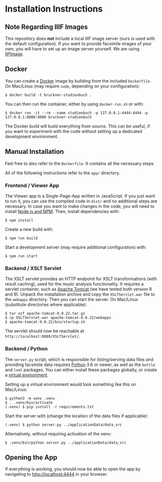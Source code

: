 # Installation Instructions

## Note Regarding IIIF Images

This repository does **not** include a local IIIF image server (ours is used with the default configuration).
If you want to provide facsimile images of your own, you will have to set up an image server yourself.
We are using [IIPImage](https://iipimage.sourceforge.io/).

## Docker

You can create a [Docker](https://www.docker.com/) image by building from the included `Dockerfile`.
On Mac/Linux (may require `sudo`, depending on your configuration):

    $ docker build -t bruckner-studienbuch .

You can then run the container, either by using `docker-run.sh` or with:

    $ docker run -it --rm --name studienbuch -p 127.0.0.1:4444:4444 -p 127.0.0.1:8080:8080 bruckner-studienbuch

The Docker build will build everything from source.
This can be useful, if you want to experiment with the code without setting up a dedicated development environment.

## Manual Installation

Feel free to also refer to the `Dockerfile`.
It contains all the necessary steps.

All of the following instructions refer to the `app/` directory.

### Frontend / Viewer App

The Viewer app is a Single-Page-App written in JavaScript.
If you just want to run it, you can use the compiled code in `dist/` and no additional steps are necessary.
In case you want to make changes in the code, you will need to install [Node.js and NPM](https://nodejs.org/). Then, install dependencies with:

    $ npm install

Create a new build with:
    
    $ npm run build

Start a development server (may require additional configuration) with:

    $ npm run start

### Backend / XSLT Servlet

The XSLT servlet provides an HTTP endpoint for XSLT transformations (with result caching), used for the music analysis functionality.
It requires a servlet container, such as [Apache Tomcat](https://tomcat.apache.org/download-90.cgi) (we have tested both version 8 and 9).
Unpack the installation archive and copy the `XSLTServlet.war` file to the `webapps` directory.
Then you can start the server.
On Mac/Linux (substitute directories where applicable):

    $ tar xzf apache-tomcat-9.0.22.tar.gz
    $ cp XSLTServlet.war apache-tomcat-9.0.22/webapps
    $ apache-tomcat-9.0.22/bin/startup.sh

The servlet should now be reachable at `http://localhost:8080/XSLTServlet/`.

### Backend / Python

The `server.py` script, which is responsible for listing/serving data files and providing facsimile data requires [Python](https://www.python.org/downloads/) 3.6 or newer, as well as the `bottle` and `lxml` packages.
You can either install these packages globally, or create a [virtual environment](https://docs.python.org/3/library/venv.html).

Setting up a virtual environment would look something like this on Mac/Linux:

    $ python3 -m venv .venv
    $ . .venv/bin/activate
    (.venv) $ pip install -r requirements.txt

Start the server with (change the location of the data files if applicable):

    (.venv) $ python server.py ../applicationData/data_src

Alternatively, without requiring activation of the venv:

    $ .venv/bin/python server.py ../applicationData/data_src

## Opening the App

If everything is working, you should now be able to open the app by navigating to <http://localhost:4444> in your browser.
